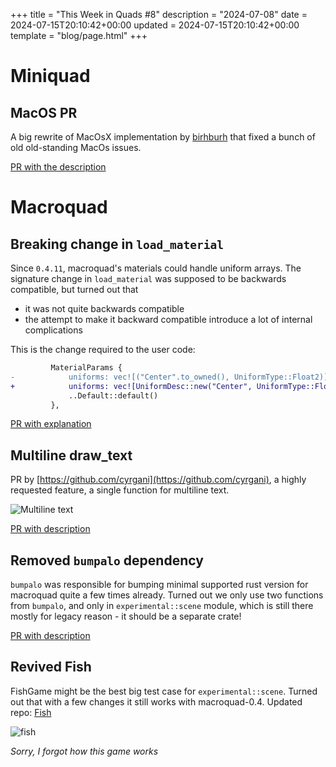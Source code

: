 +++
title = "This Week in Quads #8"
description = "2024-07-08"
date = 2024-07-15T20:10:42+00:00
updated = 2024-07-15T20:10:42+00:00
template = "blog/page.html"
+++

# Miniquad

## MacOS PR

A big rewrite of MacOsX implementation by [birhburh](https://github.com/birhburh) that fixed a bunch of old old-standing MacOs issues. 

[PR with the description](https://github.com/not-fl3/miniquad/pull/462)

# Macroquad

## Breaking change in `load_material`

Since `0.4.11`, macroquad's materials could handle uniform arrays. The signature change in `load_material` was supposed to be backwards compatible, but turned out that
- it was not quite backwards compatible
- the attempt to make it backward compatible introduce a lot of internal complications

This is the change required to the user code:

```diff
         MaterialParams {
-            uniforms: vec![("Center".to_owned(), UniformType::Float2)],
+            uniforms: vec![UniformDesc::new("Center", UniformType::Float2)],
             ..Default::default()
         },
```

[PR with explanation](https://github.com/not-fl3/macroquad/pull/766)

## Multiline draw_text

PR by [https://github.com/cyrgani](https://github.com/cyrgani), a highly requested feature, a single function for multiline text. 

![Multiline text](/week8/multiline.png)

[PR with description](https://github.com/not-fl3/macroquad/pull/751)

## Removed `bumpalo` dependency

`bumpalo` was responsible for bumping minimal supported rust version for macroquad quite a few times already. Turned out we only use two functions from `bumpalo`, and only in `experimental::scene` module, which is still there mostly for legacy reason - it should be a separate crate!

[PR with description](https://github.com/not-fl3/macroquad/pull/768)

## Revived Fish

FishGame might be the best big test case for `experimental::scene`. Turned out that with a few changes it still works with macroquad-0.4. Updated repo: [Fish](https://github.com/not-fl3/FishFight-The-Prequel)

![fish](/week8/fish.gif)

_Sorry, I forgot how this game works_
